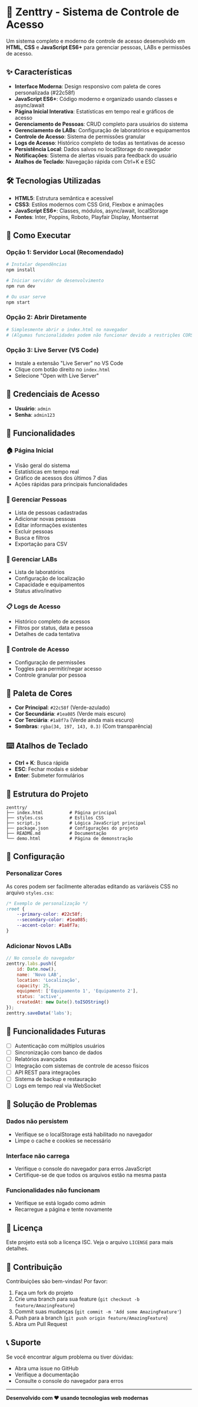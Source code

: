 # 🚀 Zenttry - Sistema de Controle de Acesso

Um sistema completo e moderno de controle de acesso desenvolvido em **HTML**, **CSS** e **JavaScript ES6+** para gerenciar pessoas, LABs e permissões de acesso.

## ✨ Características

- **Interface Moderna**: Design responsivo com paleta de cores personalizada (#22c58f)
- **JavaScript ES6+**: Código moderno e organizado usando classes e async/await
- **Página Inicial Interativa**: Estatísticas em tempo real e gráficos de acesso
- **Gerenciamento de Pessoas**: CRUD completo para usuários do sistema
- **Gerenciamento de LABs**: Configuração de laboratórios e equipamentos
- **Controle de Acesso**: Sistema de permissões granular
- **Logs de Acesso**: Histórico completo de todas as tentativas de acesso
- **Persistência Local**: Dados salvos no localStorage do navegador
- **Notificações**: Sistema de alertas visuais para feedback do usuário
- **Atalhos de Teclado**: Navegação rápida com Ctrl+K e ESC

## 🛠️ Tecnologias Utilizadas

- **HTML5**: Estrutura semântica e acessível
- **CSS3**: Estilos modernos com CSS Grid, Flexbox e animações
- **JavaScript ES6+**: Classes, módulos, async/await, localStorage
- **Fontes**: Inter, Poppins, Roboto, Playfair Display, Montserrat

## 🚀 Como Executar

### Opção 1: Servidor Local (Recomendado)
```bash
# Instalar dependências
npm install

# Iniciar servidor de desenvolvimento
npm run dev

# Ou usar serve
npm start
```

### Opção 2: Abrir Diretamente
```bash
# Simplesmente abrir o index.html no navegador
# (Algumas funcionalidades podem não funcionar devido a restrições CORS)
```

### Opção 3: Live Server (VS Code)
- Instale a extensão "Live Server" no VS Code
- Clique com botão direito no `index.html`
- Selecione "Open with Live Server"

## 🔐 Credenciais de Acesso

- **Usuário**: `admin`
- **Senha**: `admin123`

## 📱 Funcionalidades

### 🏠 Página Inicial
- Visão geral do sistema
- Estatísticas em tempo real
- Gráfico de acessos dos últimos 7 dias
- Ações rápidas para principais funcionalidades

### 👥 Gerenciar Pessoas
- Lista de pessoas cadastradas
- Adicionar novas pessoas
- Editar informações existentes
- Excluir pessoas
- Busca e filtros
- Exportação para CSV

### 🏢 Gerenciar LABs
- Lista de laboratórios
- Configuração de localização
- Capacidade e equipamentos
- Status ativo/inativo

### 📋 Logs de Acesso
- Histórico completo de acessos
- Filtros por status, data e pessoa
- Detalhes de cada tentativa

### 🔑 Controle de Acesso
- Configuração de permissões
- Toggles para permitir/negar acesso
- Controle granular por pessoa

## 🎨 Paleta de Cores

- **Cor Principal**: `#22c58f` (Verde-azulado)
- **Cor Secundária**: `#1ea085` (Verde mais escuro)
- **Cor Terciária**: `#1a8f7a` (Verde ainda mais escuro)
- **Sombras**: `rgba(34, 197, 143, 0.3)` (Com transparência)

## ⌨️ Atalhos de Teclado

- **Ctrl + K**: Busca rápida
- **ESC**: Fechar modais e sidebar
- **Enter**: Submeter formulários

## 📁 Estrutura do Projeto

```
zenttry/
├── index.html          # Página principal
├── styles.css          # Estilos CSS
├── script.js           # Lógica JavaScript principal
├── package.json        # Configurações do projeto
├── README.md           # Documentação
└── demo.html           # Página de demonstração
```

## 🔧 Configuração

### Personalizar Cores
As cores podem ser facilmente alteradas editando as variáveis CSS no arquivo `styles.css`:

```css
/* Exemplo de personalização */
:root {
    --primary-color: #22c58f;
    --secondary-color: #1ea085;
    --accent-color: #1a8f7a;
}
```

### Adicionar Novos LABs
```javascript
// No console do navegador
zenttry.labs.push({
    id: Date.now(),
    name: 'Novo LAB',
    location: 'Localização',
    capacity: 25,
    equipment: ['Equipamento 1', 'Equipamento 2'],
    status: 'active',
    createdAt: new Date().toISOString()
});
zenttry.saveData('labs');
```

## 🚧 Funcionalidades Futuras

- [ ] Autenticação com múltiplos usuários
- [ ] Sincronização com banco de dados
- [ ] Relatórios avançados
- [ ] Integração com sistemas de controle de acesso físicos
- [ ] API REST para integrações
- [ ] Sistema de backup e restauração
- [ ] Logs em tempo real via WebSocket

## 🐛 Solução de Problemas

### Dados não persistem
- Verifique se o localStorage está habilitado no navegador
- Limpe o cache e cookies se necessário

### Interface não carrega
- Verifique o console do navegador para erros JavaScript
- Certifique-se de que todos os arquivos estão na mesma pasta

### Funcionalidades não funcionam
- Verifique se está logado como admin
- Recarregue a página e tente novamente

## 📄 Licença

Este projeto está sob a licença ISC. Veja o arquivo `LICENSE` para mais detalhes.

## 🤝 Contribuição

Contribuições são bem-vindas! Por favor:

1. Faça um fork do projeto
2. Crie uma branch para sua feature (`git checkout -b feature/AmazingFeature`)
3. Commit suas mudanças (`git commit -m 'Add some AmazingFeature'`)
4. Push para a branch (`git push origin feature/AmazingFeature`)
5. Abra um Pull Request

## 📞 Suporte

Se você encontrar algum problema ou tiver dúvidas:

- Abra uma issue no GitHub
- Verifique a documentação
- Consulte o console do navegador para erros

---

**Desenvolvido com ❤️ usando tecnologias web modernas**
